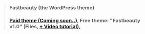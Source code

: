 > ### Fastbeauty (the WordPress theme)
> ### [Paid theme (Coming soon..),](https://youtube.com/@VideoCovery) Free theme: "Fastbeauty v1.0" (Files, [+ Video tutorial),](https://youtube.com/@VideoCovery)
